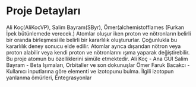 # Proje Detayları
Ali Koç(AliKocVP), Salim Bayram(SByr), Ömer(alchemistofflames (Furkan İpek bütünlemede verecek.)
Atomlar oluşur iken proton ve nötronların belirli bir oranda birleşmesi ile belirli bir kararlılık oluştururlar. Çoğunlukla bu kararlılık deney sonucu elde edilir. Atomlar ayrıca dışarıdan nötron veya proton alabilir veya kendi proton ve nötronlarını ışıma yaparak değiştirebilir. Bu proje atomun bu özelliklerini simüle etmektedir.
Ali Koç - Ana GUI
Salim Bayram - Beta Işımaları, Orbitaller ve son dokunuşlar
Ömer Faruk Bacakcı - Kullanıcı inputlarına göre elementi ve izotopunu bulma. İlgili izotopun yarılanma ömürleri, Entegrasyonlar
